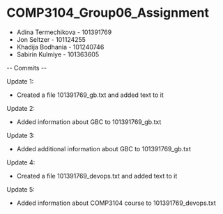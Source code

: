 # COMP3104_Group06_Assignment

- Adina Termechikova - 101391769
- Jon Seltzer - 101124255
- Khadija Bodhania - 101240746
- Sabirin  Kulmiye - 101363605

-- Commits --

Update 1: 
- Created a file 101391769_gb.txt and added text to it

Update 2:
- Added information about GBC to 101391769_gb.txt

Update 3:
- Added additional information about GBC to 101391769_gb.txt

Update 4: 
- Created a file 101391769_devops.txt and added text to it

Update 5:
- Added information about COMP3104 course to 101391769_devops.txt